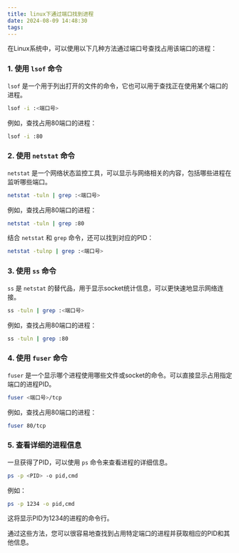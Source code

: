 ```yaml
---
title: linux下通过端口找到进程
date: 2024-08-09 14:48:30
tags:
---
```

在Linux系统中，可以使用以下几种方法通过端口号查找占用该端口的进程：

### 1. 使用 `lsof` 命令
`lsof` 是一个用于列出打开的文件的命令，它也可以用于查找正在使用某个端口的进程。

```bash
lsof -i :<端口号>
```

例如，查找占用80端口的进程：
```bash
lsof -i :80
```

### 2. 使用 `netstat` 命令
`netstat` 是一个网络状态监控工具，可以显示与网络相关的内容，包括哪些进程在监听哪些端口。

```bash
netstat -tuln | grep :<端口号>
```

例如，查找占用80端口的进程：
```bash
netstat -tuln | grep :80
```

结合 `netstat` 和 `grep` 命令，还可以找到对应的PID：
```bash
netstat -tulnp | grep :<端口号>
```

### 3. 使用 `ss` 命令
`ss` 是 `netstat` 的替代品，用于显示socket统计信息，可以更快速地显示网络连接。

```bash
ss -tuln | grep :<端口号>
```

例如，查找占用80端口的进程：
```bash
ss -tuln | grep :80
```

### 4. 使用 `fuser` 命令
`fuser` 是一个显示哪个进程使用哪些文件或socket的命令。可以直接显示占用指定端口的进程PID。

```bash
fuser <端口号>/tcp
```

例如，查找占用80端口的进程：
```bash
fuser 80/tcp
```

### 5. 查看详细的进程信息
一旦获得了PID，可以使用 `ps` 命令来查看进程的详细信息。

```bash
ps -p <PID> -o pid,cmd
```

例如：
```bash
ps -p 1234 -o pid,cmd
```

这将显示PID为1234的进程的命令行。

通过这些方法，您可以很容易地查找到占用特定端口的进程并获取相应的PID和其他信息。